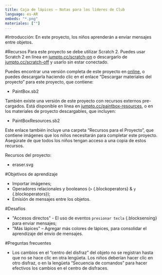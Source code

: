 ```yaml
---
title: Caja de lápices — Notas para los líderes de Club
language: es-AR
embeds: "*.png"
materiales: [""]
...
```


#Introducción:
En este proyecto, los niños aprenderán a enviar mensajes entre objetos.

#Recursos
Para este proyecto se debe utilizar Scratch 2. Puedes usar Scratch 2 en línea en [jumpto.cc/scratch-on](http://jumpto.cc/scratch-on) o descargarlo de [jumpto.cc/scratch-off](http://jumpto.cc/scratch-off) y usarlo sin estar conectado.

Puedes encontrar una versión completa de este proyecto en <a href="http://scratch.mit.edu/projects/63473366/#editor">online</a>, o puedes descargarla haciendo clic en el enlace “Descargar materiales del proyecto” para este proyecto, que contiene:

+ PaintBox.sb2

También existe una versión de este proyecto con recursos externos pre-cargados. Está disponible en línea en [jumpto.cc/paintbox-resources](http://jumpto.cc/paintbox-resources), o en los materiales de proyecto descargables, que incluyen:

+ PaintBoxResources.sb2 

Este enlace también incluye una carpeta “Recursos para el Proyecto”, que contiene imágenes que los niños necesitarán para completar este proyecto. Asegúrate de que todos los niños tengan acceso a una copia de estos recursos.

Recursos del proyecto:
+ eraser.svg

#Objetivos de aprendizaje
+ Importar imágenes;
+ Operadores relacionales y booleanos (`>` {.blockoperators} & `y` {.blockoperators});
+ Emisión de mensajes entre los objetos.

#Desafíos
+ "Accesos directos" - El uso de eventos `presionar tecla` {.blocksensing} para enviar mensajes;
+ "Más lápices" – Agregar más colores de lápices, para consolidar el aprendizaje del envío de mensajes.

#Preguntas frecuentes
+ Los cambios en el “centro del disfraz” del objeto no se registran hasta que no se hace clic en otra lengüeta. Los niños deberían hacer clic en otro disfraz, o en la lengüeta “Secuencia de comandos” para hacer efectivos los cambios en el centro de disfraces.
